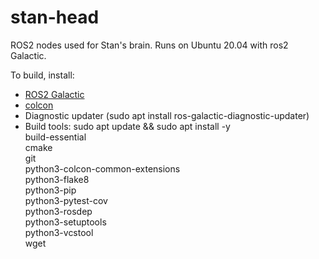 # stan-head
ROS2 nodes used for Stan's brain. Runs on Ubuntu 20.04 with ros2 Galactic.

To build, install:
- [ROS2 Galactic](https://docs.ros.org/en/galactic/Installation/Ubuntu-Install-Debians.html)
- [colcon](https://docs.ros.org/en/galactic/Tutorials/Colcon-Tutorial.html)
- Diagnostic updater (sudo apt install ros-galactic-diagnostic-updater)
- Build tools:
sudo apt update && sudo apt install -y \
  build-essential \
  cmake \
  git \
  python3-colcon-common-extensions \
  python3-flake8 \
  python3-pip \
  python3-pytest-cov \
  python3-rosdep \
  python3-setuptools \
  python3-vcstool \
  wget